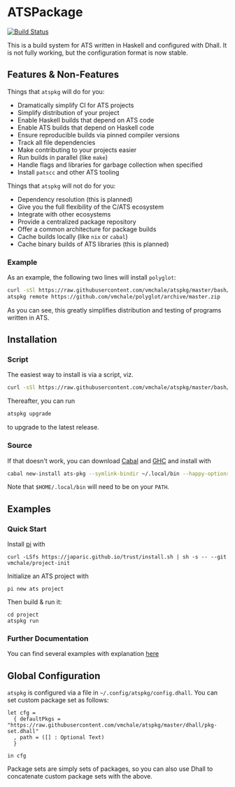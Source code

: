 # ATSPackage

[![Build Status](https://travis-ci.org/vmchale/atspkg.svg?branch=master)](https://travis-ci.org/vmchale/atspkg)

This is a build system for ATS written in Haskell and configured with Dhall. It
is not fully working, but the configuration format is now stable.

## Features & Non-Features

Things that `atspkg` will do for you:

  * Dramatically simplify CI for ATS projects
  * Simplify distribution of your project
  * Enable Haskell builds that depend on ATS code
  * Enable ATS builds that depend on Haskell code
  * Ensure reproducible builds via pinned compiler versions
  * Track all file dependencies
  * Make contributing to your projects easier
  * Run builds in parallel (like `make`)
  * Handle flags and libraries for garbage collection when specified
  * Install `patscc` and other ATS tooling

Things that `atspkg` will not do for you:

  * Dependency resolution (this is planned)
  * Give you the full flexibility of the C/ATS ecosystem
  * Integrate with other ecosystems
  * Provide a centralized package repository
  * Offer a common architecture for package builds
  * Cache builds locally (like `nix` or `cabal`)
  * Cache binary builds of ATS libraries (this is planned)

### Example

As an example, the following two lines will install `polyglot`:

```bash
curl -sSl https://raw.githubusercontent.com/vmchale/atspkg/master/bash/install.sh | bash -s
atspkg remote https://github.com/vmchale/polyglot/archive/master.zip
```

As you can see, this greatly simplifies distribution and testing of programs
written in ATS.

## Installation

### Script

The easiest way to install is via a script, viz.

```bash
curl -sSl https://raw.githubusercontent.com/vmchale/atspkg/master/bash/install.sh | bash -s
```

Thereafter, you can run

```bash
atspkg upgrade
```

to upgrade to the latest release.

### Source

If that doesn't work, you can download
[Cabal](https://www.haskell.org/cabal/download.html) and
[GHC](https://www.haskell.org/ghc/download.html) and install with

```bash
cabal new-install ats-pkg --symlink-bindir ~/.local/bin --happy-options='-gcsa' --alex-options='-g'
```

Note that `$HOME/.local/bin` will need to be on your `PATH`.

## Examples

### Quick Start

Install [pi](http://github.com/vmchale/project-init) with

```
curl -LSfs https://japaric.github.io/trust/install.sh | sh -s -- --git vmchale/project-init
```

Initialize an ATS project with

```
pi new ats project
```

Then build & run it:

```
cd project
atspkg run
```

### Further Documentation

You can find several examples with explanation
[here](https://github.com/vmchale/atspkg/blob/master/EXAMPLES.md)

## Global Configuration

`atspkg` is configured via a file in `~/.config/atspkg/config.dhall`. You can
set custom package set as follows:

```
let cfg = 
  { defaultPkgs = "https://raw.githubusercontent.com/vmchale/atspkg/master/dhall/pkg-set.dhall"
  , path = ([] : Optional Text)
  }

in cfg
```

Package sets are simply sets of packages, so you can also use Dhall to
concatenate custom package sets with the above.
